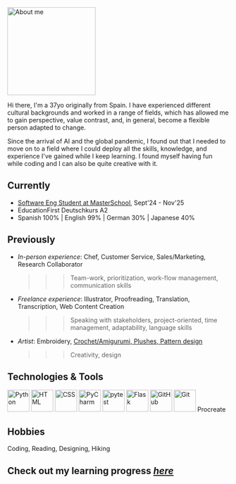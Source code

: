<!--
**VeronicaLobos/VeronicaLobos** is a ✨ _special_ ✨ repository because its `README.md` (this file) appears on your GitHub profile.
-->

<img src="https://i.imgur.com/JzGy5wA.png" width="200" alt="About me">

Hi there, I'm a 37yo originally from Spain. I have experienced different cultural backgrounds and worked in a range of fields,
which has allowed me to gain perspective, value contrast, and, in general, become a flexible person adapted to change.

Since the arrival of AI and the global pandemic, I found out that I needed to move on to a field where I could deploy all the skills, knowledge, and experience I've gained while I keep learning. I found myself having fun while coding and I can also be quite creative with it.


## Currently
- <a href="https://de.masterschool.com/en/domains/software-engineering/">Software Eng Student at MasterSchool</a>, Sept'24 - Nov'25
- EducationFirst Deutschkurs A2
- Spanish 100% | English 99% | German 30% | Japanese 40%

## Previously
- _In-person experience_: Chef, Customer Service, Sales/Marketing, Research Collaborator
  >>> Team-work, prioritization, work-flow management, communication skills
- _Freelance experience_: Illustrator, Proofreading, Translation, Transcription, Web Content Creation
  >>> Speaking with stakeholders, project-oriented, time management, adaptability, language skills
- _Artist_: Embroidery, <a href="https://www.instagram.com/longinosrage/">Crochet/Amigurumi, Plushes, Pattern design</a>
  >>> Creativity, design

## Technologies & Tools
<img width="50" src="https://raw.githubusercontent.com/marwin1991/profile-technology-icons/refs/heads/main/icons/python.png" alt="Python" title="Python"/></code>
<img width="50" src="https://raw.githubusercontent.com/marwin1991/profile-technology-icons/refs/heads/main/icons/html.png" alt="HTML" title="HTML"/></code>
<img width="50" src="https://raw.githubusercontent.com/marwin1991/profile-technology-icons/refs/heads/main/icons/css.png" alt="CSS" title="CSS"/></code>
<img width="50" src="https://raw.githubusercontent.com/marwin1991/profile-technology-icons/refs/heads/main/icons/pycharm.png" alt="PyCharm" title="PyCharm"/></code>
<img width="50" src="https://raw.githubusercontent.com/marwin1991/profile-technology-icons/refs/heads/main/icons/pytest.png" alt="pytest" title="pytest"/></code>
<img width="50" src="https://raw.githubusercontent.com/marwin1991/profile-technology-icons/refs/heads/main/icons/flask.png" alt="Flask" title="Flask"/></code>
<img width="50" src="https://raw.githubusercontent.com/marwin1991/profile-technology-icons/refs/heads/main/icons/github.png" alt="GitHub" title="GitHub"/></code>
<img width="50" src="https://raw.githubusercontent.com/marwin1991/profile-technology-icons/refs/heads/main/icons/git.png" alt="Git" title="Git"/></code>
Procreate

## Hobbies
Coding, Reading, Designing, Hiking

## Check out my learning progress <a href="https://github.com/VeronicaLobos/first_steps">_here_</a>

